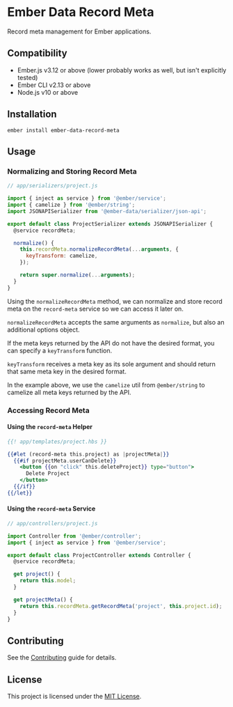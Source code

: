 # Ember Data Record Meta

Record meta management for Ember applications.

## Compatibility

- Ember.js v3.12 or above (lower probably works as well, but isn't explicitly tested)
- Ember CLI v2.13 or above
- Node.js v10 or above

## Installation

```shell
ember install ember-data-record-meta
```

## Usage

### Normalizing and Storing Record Meta

```javascript
// app/serializers/project.js

import { inject as service } from '@ember/service';
import { camelize } from '@ember/string';
import JSONAPISerializer from '@ember-data/serializer/json-api';

export default class ProjectSerializer extends JSONAPISerializer {
  @service recordMeta;

  normalize() {
    this.recordMeta.normalizeRecordMeta(...arguments, {
      keyTransform: camelize,
    });

    return super.normalize(...arguments);
  }
}
```

Using the `normalizeRecordMeta` method, we can normalize and store record meta on the `record-meta` service so we can access it later on.

`normalizeRecordMeta` accepts the same arguments as `normalize`, but also an additional options object.

If the meta keys returned by the API do not have the desired format, you can specify a `keyTransform` function.

`keyTransform` receives a meta key as its sole argument and should return that same meta key in the desired format.

In the example above, we use the `camelize` util from `@ember/string` to camelize all meta keys returned by the API.

### Accessing Record Meta

#### Using the `record-meta` Helper

```handlebars
{{! app/templates/project.hbs }}

{{#let (record-meta this.project) as |projectMeta|}}
  {{#if projectMeta.userCanDelete}}
    <button {{on "click" this.deleteProject}} type="button">
      Delete Project
    </button>
  {{/if}}
{{/let}}
```

#### Using the `record-meta` Service

```javascript
// app/controllers/project.js

import Controller from '@ember/controller';
import { inject as service } from '@ember/service';

export default class ProjectController extends Controller {
  @service recordMeta;

  get project() {
    return this.model;
  }

  get projectMeta() {
    return this.recordMeta.getRecordMeta('project', this.project.id);
  }
}
```

## Contributing

See the [Contributing](CONTRIBUTING.md) guide for details.

## License

This project is licensed under the [MIT License](LICENSE.md).
